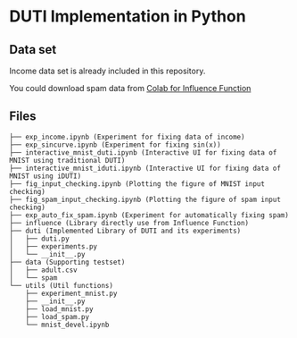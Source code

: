 DUTI Implementation in Python
=============================

## Data set

Income data set is already included in this repository.

You could download spam data from [Colab for Influence Function](https://worksheets.codalab.org/bundles/0x19a9fd9ebce64ea3940dee08fb37906c/)

## Files

    ├── exp_income.ipynb (Experiment for fixing data of income)
    ├── exp_sincurve.ipynb (Experiment for fixing sin(x))
    ├── interactive_mnist_duti.ipynb (Interactive UI for fixing data of MNIST using traditional DUTI)
    ├── interactive_mnist_iduti.ipynb (Interactive UI for fixing data of MNIST using iDUTI)
    ├── fig_input_checking.ipynb (Plotting the figure of MNIST input checking)
    ├── fig_spam_input_checking.ipynb (Plotting the figure of spam input checking)
    ├── exp_auto_fix_spam.ipynb (Experiment for automatically fixing spam)
    ├── influence (Library directly use from Influence Function)
    ├── duti (Implemented Library of DUTI and its experiments)
    │   ├── duti.py
    │   ├── experiments.py
    │   └── __init__.py
    ├── data (Supporting testset)
    │   ├── adult.csv
    │   └── spam
    └── utils (Util functions)
        ├── experiment_mnist.py
        ├── __init__.py
        ├── load_mnist.py
        ├── load_spam.py
        └── mnist_devel.ipynb
